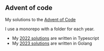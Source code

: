 ## Advent of code

My solutions to the [Advent of Code](https://adventofcode.com/)

I use a monorepo with a folder for each year.

- My [2022 solutions](2022/README.md) are written in Typescript
- My [2023 solutions](2023/README.md) are written in Golang
